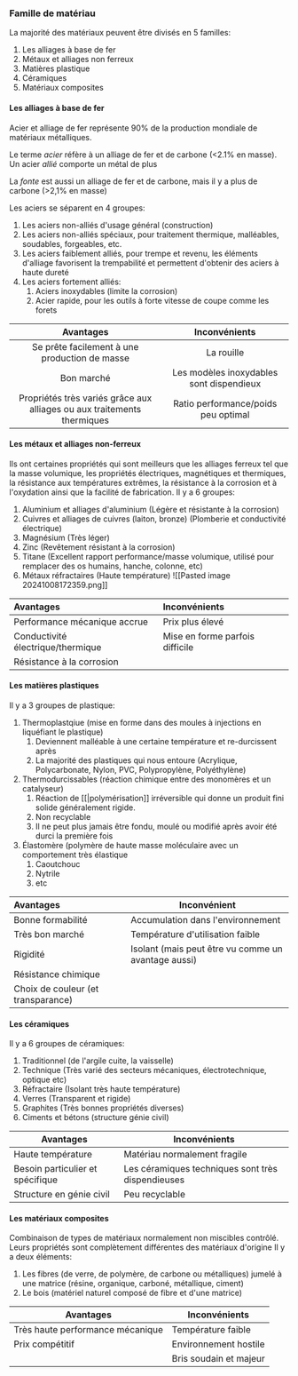 ### Famille de matériau

La majorité des matériaux peuvent être divisés en 5 familles:
1. Les alliages à base de fer
2. Métaux et alliages non ferreux
3. Matières plastique
4. Céramiques
5. Matériaux composites

#### Les alliages à base de fer

Acier et alliage de fer représente 90% de la production mondiale de matériaux métalliques.

Le terme *acier* réfère à un alliage de fer et de carbone (<2.1% en masse). Un acier *allié* comporte un métal de plus

La *fonte* est aussi un alliage de fer et de carbone, mais il y a plus de carbone (>2,1% en masse)

Les aciers se séparent en 4 groupes:
1. Les aciers non-alliés d'usage général (construction)
2. Les aciers non-alliés spéciaux, pour traitement thermique, malléables, soudables, forgeables, etc.
3. Les aciers faiblement alliés, pour trempe et revenu, les éléments d'alliage favorisent la trempabilité et permettent d'obtenir des aciers à haute dureté
4. Les aciers fortement alliés:
	1. Aciers inoxydables (limite la corrosion)
	2. Acier rapide, pour les outils à forte vitesse de coupe comme les forets

|                                Avantages                                |              Inconvénients               |
| :---------------------------------------------------------------------: | :--------------------------------------: |
|              Se prête facilement à une production de masse              |                La rouille                |
|                               Bon marché                                | Les modèles inoxydables sont dispendieux |
| Propriétés très variés grâce aux alliages ou aux traitements thermiques |   Ratio performance/poids peu optimal    |

#### Les métaux et alliages non-ferreux

Ils ont certaines propriétés qui sont meilleurs que les alliages ferreux tel que la masse volumique, les propriétés électriques, magnétiques et thermiques, la résistance aux températures extrêmes, la résistance à la corrosion et à l'oxydation ainsi que la facilité de fabrication.
Il y a 6 groupes:
1. Aluminium et alliages d'aluminium (Légère et résistante à la corrosion)
2. Cuivres et alliages de cuivres (laiton, bronze) (Plomberie et conductivité électrique)
3. Magnésium (Très léger)
4. Zinc (Revêtement résistant à la corrosion)
5. Titane (Excellent rapport performance/masse volumique, utilisé pour remplacer des os humains, hanche, colonne, etc)
6. Métaux réfractaires (Haute température)
	![[Pasted image 20241008172359.png]]

|  Avantages  | Inconvénients |
|:------------| :--------------|
| Performance mécanique accrue | Prix plus élevé |
| Conductivité électrique/thermique | Mise en forme parfois difficile |
| Résistance à la corrosion |    |
#### Les matières plastiques

Il y a 3 groupes de plastique:
1. Thermoplastqiue (mise en forme dans des moules à injections en liquéfiant le plastique)
	1. Deviennent malléable à une certaine température et re-durcissent après
	2. La majorité des plastiques qui nous entoure (Acrylique, Polycarbonate, Nylon, PVC, Polypropylène, Polyéthylène)
2. Thermodurcissables (réaction chimique entre des monomères et un catalyseur)
	1. Réaction de [[|polymérisation]] irréversible qui donne un produit fini solide généralement rigide. 
	2. Non recyclable
	3. Il ne peut plus jamais être fondu, moulé ou modifié après avoir été durci la première fois
3. Élastomère (polymère de haute masse moléculaire avec un comportement très élastique
	1. Caoutchouc
	2. Nytrile
	3. etc

| Avantages                          | Inconvénient                                        |
| :--------------------------------- | --------------------------------------------------- |
| Bonne formabilité                  | Accumulation dans l'environnement                   |
| Très bon marché                    | Température d'utilisation faible                    |
| Rigidité                           | Isolant (mais peut être vu comme un avantage aussi) |
| Résistance chimique                |                                                     |
| Choix de couleur (et transparance) |                                                     |
#### Les céramiques

Il y a 6 groupes de céramiques:
1. Traditionnel (de l'argile cuite, la vaisselle)
2. Technique (Très varié des secteurs mécaniques, électrotechnique, optique etc)
3. Réfractaire (Isolant très haute température)
4. Verres (Transparent et rigide)
5. Graphites (Très bonnes propriétés diverses)
6. Ciments et bétons (structure génie civil)


| Avantages                        | Inconvénients                                     |
| -------------------------------- | ------------------------------------------------- |
| Haute température                | Matériau normalement fragile                      |
| Besoin particulier et spécifique | Les céramiques techniques sont très dispendieuses |
| Structure en génie civil         | Peu recyclable                                    |
#### Les matériaux composites

Combinaison de types de matériaux normalement non miscibles contrôlé. Leurs propriétés sont complètement différentes des matériaux d'origine
Il y a deux éléments:
1. Les fibres (de verre, de polymère, de carbone ou métalliques) jumelé à une matrice (résine, organique, carboné, métallique, ciment)
2. Le bois (matériel naturel composé de fibre et d'une matrice)

| Avantages                        | Inconvénients          |
| -------------------------------- | ---------------------- |
| Très haute performance mécanique | Température faible     |
| Prix compétitif                  | Environnement hostile  |
|                                  | Bris soudain et majeur |
